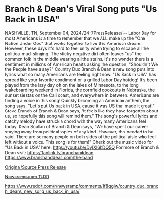 # Branch & Dean's Viral Song puts "Us Back in USA"

NASHVILLE, TN, September 04, 2024 /24-7PressRelease/ -- Labor Day for most Americans is a time to remember that we ALL make up the "One Nation Under God" that works together to live this American dream.  However, these days it's hard to feel unity when trying to escape all the political mud-slinging. The sticky negative dirt often leaves "us" the common folk in the middle wearing all the stains. It's no wonder there is a sentiment in millions of American hearts asking the question, "Shouldn't We the People have a say?"  Country Duo Branch & Dean's new song puts into lyrics what so many Americans are feeling right now. "Us Back in USA" has spread like your favorite condiment on a grilled Labor Day hotdog!   It's been played from the lazy day off on the lakes of Minnesota, to the long wakeboarding weekend in Florida, the cornfield cookouts in Nebraska, the sunset siestas on the Cali coast, and everywhere in between. Americans are finding a voice in this song!  Quickly becoming an American anthem, the song says, "Let's put Us back in USA, cause it was US that made it great!" Steve Branch of Branch & Dean says, "It feels like they have forgotten about us, so hopefully this song will remind them."   The song's powerful lyrics and catchy melody have struck a chord with the way many Americans feel today. Dean Scallan of Branch & Dean says, "We have spent our career staying away from political topics of any kind. However, this needed to be said. There are so many people on both sides of the political aisle who feel left without a voice. This song is for them!"   Check out the music video for "Us Back in USA" here: https://youtu.be/DyIXI6bDQ5Q  For more of Branch & Dean visit: https://fanlink.tv/branchanddean  https://www.branchanddean.com/the-band 

[Original/Source Press Release](https://www.24-7pressrelease.com/press-release/513965/branch-deans-viral-song-puts-us-back-in-usa)
                    

[Newsramp.com TLDR](None) 

https://www.reddit.com/r/newsramp/comments/1f8qgiw/country_duo_branch_deans_new_song_us_back_in_usa/